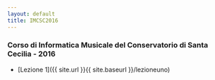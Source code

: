 ```yaml
---
layout: default
title: IMCSC2016
---
```


### Corso di Informatica Musicale del Conservatorio di Santa Cecilia - 2016

- [Lezione 1]({{ site.url }}{{ site.baseurl }}/lezioneuno)
